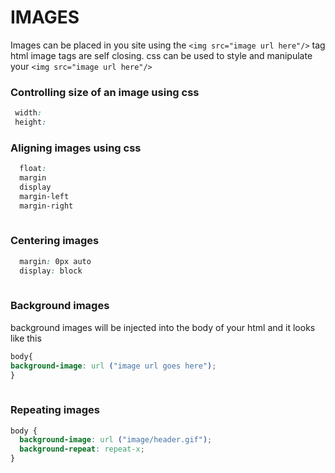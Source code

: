 # IMAGES
Images can be placed in you site using the `<img src="image url here"/>` tag html image tags are self closing.
css can be used to style and manipulate your `<img src="image url here"/>`

### Controlling size of an image using css

```css
 width:
 height:
```

### Aligning images using css

```css
  float:
  margin
  display
  margin-left
  margin-right
  
```

### Centering images 

```css
  margin: 0px auto
  display: block
  
```
### Background images
background images will be injected into the body of your html and it looks like this


```css
body{
background-image: url ("image url goes here");
}
  
```

### Repeating images

```css
body {
  background-image: url ("image/header.gif");
  background-repeat: repeat-x;
} 
```


